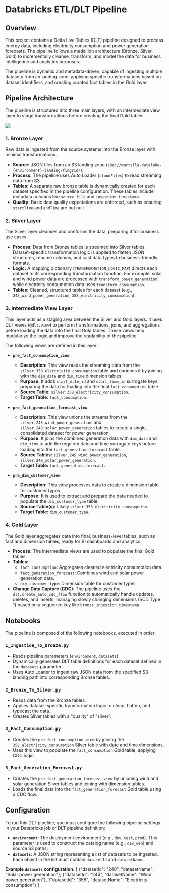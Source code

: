 # Databricks ETL/DLT Pipeline

## Overview

This project contains a Delta Live Tables (DLT) pipeline designed to process energy data, including electricity consumption and power generation forecasts. The pipeline follows a medallion architecture (Bronze, Silver, Gold) to incrementally cleanse, transform, and model the data for business intelligence and analytics purposes.

The pipeline is dynamic and metadata-driven, capable of ingesting multiple datasets from an landing zone, applying specific transformations based on dataset identifiers, and creating curated fact tables in the Gold layer.

## Pipeline Architecture

The pipeline is structured into three main layers, with an intermediate view layer to stage transformations before creating the final Gold tables.

![](https://i.imgur.com/your-image-url.png) <!--- Placeholder for your DLT graph image -->

### 1. Bronze Layer
Raw data is ingested from the source systems into the Bronze layer with minimal transformations.
*   **Source:** JSON files from an S3 landing zone (`s3a://wartsila-datalake-{environment}-landing/fingrid/`).
*   **Process:** The pipeline uses Auto Loader (`cloudFiles`) to read streaming data from S3.
*   **Tables:** A separate raw bronze table is dynamically created for each dataset specified in the pipeline configuration. These tables include metadata columns like `source_file` and `ingestion_timestamp`.
*   **Quality:** Basic data quality expectations are enforced, such as ensuring `startTime` and `endTime` are not null.

### 2. Silver Layer
The Silver layer cleanses and conforms the data, preparing it for business use cases.
*   **Process:** Data from Bronze tables is streamed into Silver tables. Dataset-specific transformation logic is applied to flatten JSON structures, rename columns, and cast data types to business-friendly formats.
*   **Logic:** A mapping dictionary (`TRANSFORMATION_LOGIC_MAP`) directs each dataset to its corresponding transformation function. For example, solar and wind power data are processed with `transform_power_generation`, while electricity consumption data uses `transform_consumption`.
*   **Tables:** Cleaned, structured tables for each dataset (e.g., `245_wind_power_generation`, `358_electricity_consumption`).

### 3. Intermediate View Layer
This layer acts as a staging area between the Silver and Gold layers. It uses DLT views (`@dlt.view`) to perform transformations, joins, and aggregations before loading the data into the final Gold tables. These views help modularize the logic and improve the readability of the pipeline.

The following views are defined in this layer:

*   **`pre_fact_consumption_view`**
    *   **Description:** This view reads the streaming data from the `silver.358_electricity_consumption` table and enriches it by joining with the `dim_date` and `dim_time` dimension tables.
    *   **Purpose:** It adds `start_date_id` and `start_time_id` surrogate keys, preparing the data for loading into the final `fact_consumption` table.
    *   **Source Table:** `silver.358_electricity_consumption`.
    *   **Target Table:** `fact_consumption`.

*   **`pre_fact_generation_forecast_view`**
    *   **Description:** This view unions the streams from the `silver.245_wind_power_generation` and `silver.248_solar_power_generation` tables to create a single, consolidated dataset for power generation.
    *   **Purpose:** It joins the combined generation data with `dim_date` and `dim_time` to add the required date and time surrogate keys before loading into the `fact_generation_forecast` table.
    *   **Source Tables:** `silver.245_wind_power_generation`, `silver.248_solar_power_generation`.
    *   **Target Table:** `fact_generation_forecast`.

*   **`pre_dim_customer_view`**
    *   **Description:** This view processes data to create a dimension table for customer types.
    *   **Purpose:** It is used to extract and prepare the data needed to populate the `dim_customer_type` table.
    *   **Source Table(s):** Likely `silver.358_electricity_consumption`.
    *   **Target Table:** `dim_customer_type`.

### 4. Gold Layer
The Gold layer aggregates data into final, business-level tables, such as fact and dimension tables, ready for BI dashboards and analytics.
*   **Process:** The intermediate views are used to populate the final Gold tables.
*   **Tables:**
    *   `fact_consumption`: Aggregates cleaned electricity consumption data.
    *   `fact_generation_forecast`: Combines wind and solar power generation data.
    *   `dim_customer_type`: Dimension table for customer types.
*   **Change Data Capture (CDC):** The pipeline uses the `dlt.create_auto_cdc_flow` function to automatically handle updates, deletes, and inserts, managing slowly changing dimensions (SCD Type 1) based on a sequence key like `bronze_ingestion_timestamp`.

## Notebooks

The pipeline is composed of the following notebooks, executed in order:

### `1_Ingestion_To_Bronze.py`
*   Reads pipeline parameters (`environment`, `datasets`).
*   Dynamically generates DLT table definitions for each dataset defined in the `datasets` parameter.
*   Uses Auto Loader to ingest raw JSON data from the specified S3 landing path into corresponding Bronze tables.

### `2_Bronze_To_Silver.py`
*   Reads data from the Bronze tables.
*   Applies dataset-specific transformation logic to clean, flatten, and typecast the data.
*   Creates Silver tables with a "quality" of "silver".

### `3_Fact_Consumption.py`
*   Creates the `pre_fact_consumption_view` by joining the `358_electricity_consumption` Silver table with date and time dimensions.
*   Uses this view to populate the `fact_consumption` Gold table, applying CDC logic.

### `3_Fact_Generation_Forecast.py`
*   Creates the `pre_fact_generation_forecast_view` by unioning wind and solar generation Silver tables and joining with dimension tables.
*   Loads the final data into the `fact_generation_forecast` Gold table using a CDC flow.

## Configuration

To run this DLT pipeline, you must configure the following pipeline settings in your Databricks job or DLT pipeline definition:

*   **`environment`**: The deployment environment (e.g., `dev`, `test`, `prod`). This parameter is used to construct the catalog name (e.g., `dev_wen`) and source S3 paths.
*   **`datasets`**: A JSON string representing a list of datasets to be ingested. Each object in the list must contain `datasetId` and `datasetName`.

**Example `datasets` configuration:**
[
{"datasetId": "248", "datasetName": "Solar power generation"},
{"datasetId": "245", "datasetName": "Wind power generation"},
{"datasetId": "358", "datasetName": "Electricity consumption"}
]
